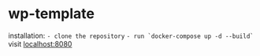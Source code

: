 # wp-template

installation:
  ``- clone the repository``
  ``- run `docker-compose up -d --build` ``
  visit [localhost:8080](http://localhost:8080)
